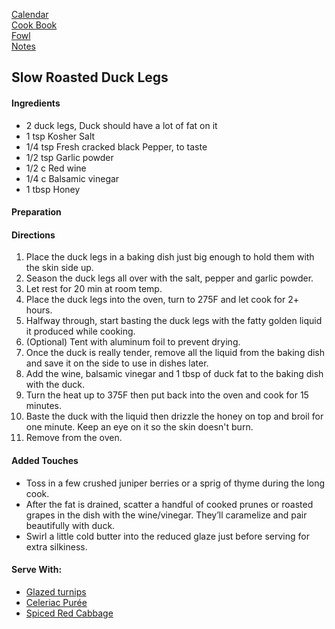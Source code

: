 [Calendar](https://github.com/vmsmith/EDT/blob/master/calendar.md)   
[Cook Book](https://github.com/vmsmith/CookBook/blob/master/README.md)   
[Fowl](https://github.com/vmsmith/CookBook/blob/master/poultry_fowl.md)   
[Notes](https://github.com/vmsmith/CookBook/blob/master/notes.md)    

## Slow Roasted Duck Legs  

#### Ingredients   
* 2 duck legs, Duck should have a lot of fat on it
* 1 tsp Kosher Salt
* 1/4 tsp Fresh cracked black Pepper, to taste
* 1/2 tsp Garlic powder
* 1/2 c Red wine
* 1/4 c Balsamic vinegar
* 1 tbsp Honey

#### Preparation   

#### Directions   
1. Place the duck legs in a baking dish just big enough to hold them with the skin side up. 
2. Season the duck legs all over with the salt, pepper and garlic powder.
3. Let rest for 20 min at room temp.
4. Place the duck legs into the oven, turn to 275F and let cook for 2+ hours.    
5. Halfway through, start basting the duck legs with the fatty golden liquid it produced while cooking.
6. (Optional) Tent with aluminum foil to prevent drying.   
7. Once the duck is really tender, remove all the liquid from the baking dish and save it on the side to use in dishes later.
8. Add the wine, balsamic vinegar and 1 tbsp of duck fat to the baking dish with the duck.
9. Turn the heat up to 375F then put back into the oven and cook for 15 minutes.   
10. Baste the duck with the liquid then drizzle the honey on top and broil for one minute. Keep an eye on it so the skin doesn't burn.
11. Remove from the oven.

#### Added Touches   
* Toss in a few crushed juniper berries or a sprig of thyme during the long cook.
* After the fat is drained, scatter a handful of cooked prunes or roasted grapes in the dish with the wine/vinegar. They’ll caramelize and pair beautifully with duck.
* Swirl a little cold butter into the reduced glaze just before serving for extra silkiness.

#### Serve With: 
* [Glazed turnips]()
* [Celeriac Purée]()
* [Spiced Red Cabbage]()     

